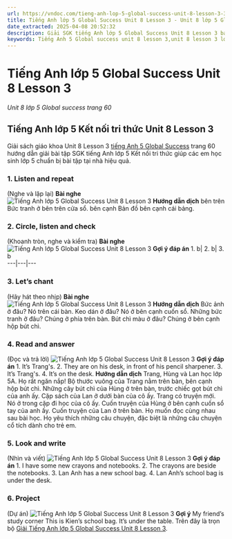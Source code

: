 ```yaml
---
url: https://vndoc.com/tieng-anh-lop-5-global-success-unit-8-lesson-3-320613
title: Tiếng Anh lớp 5 Global Success Unit 8 Lesson 3 - Unit 8 lớp 5 Global success trang 60 - VnDoc.com
date_extracted: 2025-04-08 20:52:32
description: Giải SGK tiếng Anh lớp 5 Global Success Unit 8 Lesson 3 bao gồm đáp án các phần bài tập trang 60 giúp các em chuẩn bị bài hiệu quả.
keywords: Tiếng Anh 5 Global success unit 8 lesson 3,unit 8 lesson 3 lớp 5,unit 8 lesson 3 lớp 5 Global success,tiếng anh lớp 5 unit 8 lesson 3,tiếng anh lớp 5 global success unit 8 lesson 3,unit 8 lesson 3 tiếng anh 5 global success,unit 8 lesson 3 lớp 5 Global success trang 60,tiếng anh 5 unit 8 lesson 3,Tiếng Anh 5 unit 8 lesson 3 Global Success,tiếng Anh lớp 5 kết nối unit 8 lesson 3
---
```


# Tiếng Anh lớp 5 Global Success Unit 8 Lesson 3
 _Unit 8 lớp 5 Global success trang 60_
## Tiếng Anh lớp 5 Kết nối tri thức Unit 8 Lesson 3
Giải sách giáo khoa Unit 8 Lesson 3 [tiếng Anh 5 Global Success](<https://vndoc.com/tieng-anh-lop-5-global-success>) trang 60 hướng dẫn giải bài tập SGK tiếng Anh lớp 5 Kết nối tri thức giúp các em học sinh lớp 5 chuẩn bị bài tập tại nhà hiệu quả.
### 1\. Listen and repeat
\(Nghe và lặp lại\)
**Bài nghe**
![Tiếng Anh lớp 5 Global Success Unit 8 Lesson 3](https://i.vdoc.vn/data/image/2024/05/22/tieng-anh-lop-5-global-success-unit-8-lesson-3-1.png)
**Hướng dẫn dịch**
bên trên
Bức tranh ở bên trên cửa sổ.
bên cạnh
Bản đồ bên cạnh cái bảng.
### 2\. Circle, listen and check
\(Khoanh tròn, nghe và kiểm tra\)
**Bài nghe**
![Tiếng Anh lớp 5 Global Success Unit 8 Lesson 3](https://i.vdoc.vn/data/image/2024/05/22/tieng-anh-lop-5-global-success-unit-8-lesson-3-2.png)
**Gợi ý đáp án**
1\. b| 2\. b| 3\. b  
---|---|---  
### 3\. Let’s chant
\(Hãy hát theo nhịp\)
**Bài nghe**
![Tiếng Anh lớp 5 Global Success Unit 8 Lesson 3](https://i.vdoc.vn/data/image/2024/05/22/tieng-anh-lop-5-global-success-unit-8-lesson-3-3.png)
**Hướng dẫn dịch**
Bức ảnh ở đâu?
Nó trên cái bàn.
Keo dán ở đâu?
Nó ở bên cạnh cuốn sổ.
Những bức tranh ở đâu?
Chúng ở phía trên bàn.
Bút chì màu ở đâu?
Chúng ở bên cạnh hộp bút chì.
### 4\. Read and answer
\(Đọc và trả lời\)
![Tiếng Anh lớp 5 Global Success Unit 8 Lesson 3](https://i.vdoc.vn/data/image/2024/05/22/tieng-anh-lop-5-global-success-unit-8-lesson-3-4.png)
**Gợi ý đáp án**
1\. It’s Trang's.
2\. They are on his desk, in front of his pencil sharpener.
3\. It’s Trang's.
4\. It’s on the desk.
**Hướng dẫn dịch**
Trang, Hùng và Lan học lớp 5A. Họ rất ngăn nắp\! Bộ thước vuông của Trang nằm trên bàn, bên cạnh hộp bút chì. Những cây bút chì của Hùng ở trên bàn, trước chiếc gọt bút chì của anh ấy. Cặp sách của Lan ở dưới bàn của cô ấy.
Trang có truyện mới. Nó ở trong cặp đi học của cô ấy. Cuốn truyện của Hùng ở bên cạnh cuốn sổ tay của anh ấy. Cuốn truyện của Lan ở trên bàn. Họ muốn đọc cùng nhau sau bài học. Họ yêu thích những câu chuyện, đặc biệt là những câu chuyện cổ tích dành cho trẻ em.
### 5\. Look and write
\(Nhìn và viết\)
![Tiếng Anh lớp 5 Global Success Unit 8 Lesson 3](https://i.vdoc.vn/data/image/2024/05/22/tieng-anh-lop-5-global-success-unit-8-lesson-3-5.png)
**Gợi ý đáp án**
1\. I have some new crayons and notebooks.
2\. The crayons are beside the notebooks.
3\. Lan Anh has a new school bag.
4\. Lan Anh’s school bag is under the desk.
### 6\. Project
\(Dự án\)
![Tiếng Anh lớp 5 Global Success Unit 8 Lesson 3](https://i.vdoc.vn/data/image/2024/05/22/tieng-anh-lop-5-global-success-unit-8-lesson-3-6.png)
**Gợi ý**
My friend’s study corner
This is Kien’s school bag.
It’s under the table.
Trên đây là trọn bộ [Giải Tiếng Anh lớp 5 Global Success Unit 8 Lesson 3](<https://vndoc.com/tieng-anh-lop-5-global-success-unit-8-lesson-3-320613>).
